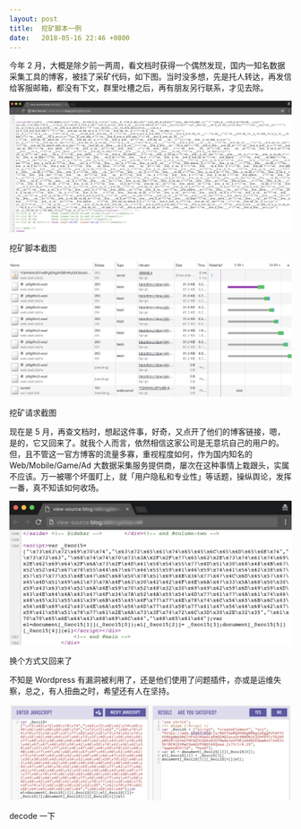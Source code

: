 ```yaml
---
layout: post
title:  挖矿脚本一例
date:   2018-05-16 22:46 +0800
---
```


今年 2 月，大概是除夕前一两周，看文档时获得一个偶然发现，国内一知名数据采集工具的博客，被挂了采矿代码，如下图。当时没多想，先是托人转达，再发信给客服邮箱，都没有下文，群里吐槽之后，再有朋友另行联系，才见去除。

![1](/files/2018/05/16/btd.png)

<figcaption>挖矿脚本截图</figcaption>

![2](/files/2018/05/16/btd2.png)

<figcaption>挖矿请求截图</figcaption>

现在是 5 月，再查文档时，想起这件事，好奇，又点开了他们的博客链接，嗯，是的，它又回来了。就我个人而言，依然相信这家公司是无意坑自己的用户的。但，且不管这一官方博客的流量多寡，重视程度如何，作为国内知名的 Web/Mobile/Game/Ad 大数据采集服务提供商，屡次在这种事情上栽跟头，实属不应该。万一被哪个坏蛋盯上，就「用户隐私和专业性」等话题，操纵舆论，发挥一番，真不知该如何收场。

![3](/files/2018/05/16/btd5.png)

<figcaption>换个方式又回来了</figcaption>

不知是 Wordpress 有漏洞被利用了，还是他们使用了问题插件，亦或是运维失察，总之，有人扭曲之时，希望还有人在坚持。

![4](/files/2018/05/16/js-nicify.png)

<figcaption>decode 一下</figcaption>

